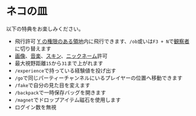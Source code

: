 # ネコの皿
以下の特典をお楽しみください。

- 飛行許可 [Y の権限のある領地](../item/land_book.md#y-飛行)内に飛行できます、`/ob`或いは`F3 + N`で[観察者](https://minecraft.fandom.com/ja/wiki/スペクテイター)に切り替えます
- [画像](https://discord.com/channels/1040647480972415006/1040647481358295099)、[音楽](https://discord.com/channels/1040647480972415006/1050912456303706143)、[スキン](https://discord.com/channels/1040647480972415006/1052733959248826469)、[ニックネーム](https://discord.com/channels/1040647480972415006/1052733655891574784)許可
- 最大視野距離`15`から`31`まで上がれます
- `/experience`で持っている経験値を投げ出す
- `/go`で同じパーティーチャンネルにいるプレイヤーの位置へ移動できます
- `/fake`で自分の見た目を変えます
- `/backpack`で一時保存バッグを開きます
- `/magnet`でドロップアイテム磁石を使用します
- ログイン数を無視